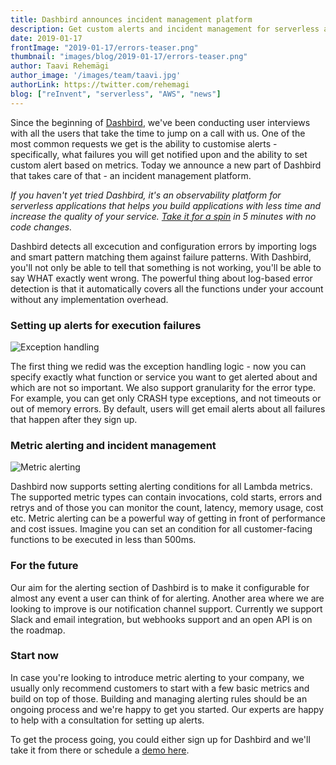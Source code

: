 ```yaml
---
title: Dashbird announces incident management platform
description: Get custom alerts and incident management for serverless applications
date: 2019-01-17
frontImage: "2019-01-17/errors-teaser.png"
thumbnail: "images/blog/2019-01-17/errors-teaser.png"
author: Taavi Rehemägi
author_image: '/images/team/taavi.jpg'
authorLink: https://twitter.com/rehemagi
blog: ["reInvent", "serverless", "AWS", "news"]
---
```


Since the beginning of <a href='https://dashbird.io' target='blank'>Dashbird</a>, we've been conducting user interviews with all the users that take the time to jump on a call with us. One of the most common requests we get is the ability to customise alerts - specifically, what failures you will get notified upon and the ability to set custom alert based on metrics. Today we announce a new part of Dashbird that takes care of that - an incident management platform.

*If you haven't yet tried Dashbird, it's an observability platform for serverless applications that helps you build applications with less time and increase the quality of your service. <a href='https://dashbird.io' target='_blank'>Take it for a spin</a> in 5 minutes with no code changes.*

Dashbird detects all excecution and configuration errors by importing logs and smart pattern matching them against failure patterns. With Dashbird, you'll not only be able to tell that something is not working, you'll be able to say WHAT exactly went wrong. The powerful thing about log-based error detection is that it automatically covers all the functions under your account without any implementation overhead.




### Setting up alerts for execution failures

![Exception handling](/images/blog/2019-01-17/errors-teaser.png)

The first thing we redid was the exception handling logic - now you can specify exactly what function or service you want to get alerted about and which are not so important. We also support granularity for the error type. For example, you can get only CRASH type exceptions, and not timeouts or out of memory errors. By default, users will get email alerts about all failures that happen after they sign up.

### Metric alerting and incident management

![Metric alerting](/images/blog/2019-01-17/metric-alerting.png)

Dashbird now supports setting alerting conditions for all Lambda metrics. The supported metric types can contain invocations, cold starts, errors and retrys and of those you can monitor the count, latency, memory usage, cost etc. Metric alerting can be a powerful way of getting in front of performance and cost issues. Imagine you can set an condition for all customer-facing functions to be executed in less than 500ms.

### For the future

Our aim for the alerting section of Dashbird is to make it configurable for almost any event a user can think of for alerting. Another area where we are looking to improve is our notification channel support. Currently we support Slack and email integration, but webhooks support and an open API is on the roadmap.

### Start now 

In case you're looking to introduce metric alerting to your company, we usually only recommend customers to start with a few basic metrics and build on top of those. Building and managing alerting rules should be an ongoing process and we're happy to get you started. Our experts are happy to help with a consultation for setting up alerts.


To get the process going, you could either sign up for Dashbird and we'll take it from there or schedule a <a href='https://dashbird.io/contact-us/' target='_blank'>demo here</a>.
